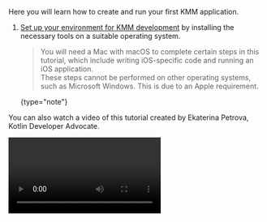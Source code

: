 [//]: # (title: Create your first multiplatform application – tutorial)

Here you will learn how to create and run your first KMM application.

1. [Set up your environment for KMM development](kmm-setup.md) by installing the necessary tools on a suitable operating system.  

    >You will need a Mac with macOS to complete certain steps in this tutorial, which include writing iOS-specific code and running an iOS application.  
    >These steps cannot be performed on other operating systems, such as Microsoft Windows. This is due to an Apple requirement.
    >
    {type="note"}

You can also watch a video of this tutorial created by Ekaterina Petrova, Kotlin Developer Advocate.

<video href="GcqFhoUuNNI" title="Kotlin Multiplatform Multiverse, Episode 2: Your First Kotlin Multiplatform Mobile App Tutorial"/>

2. In Android Studio, select **File** | **New** | **New Project**.
3. Select **KMM Application** in the list of project templates, and click **Next**.  

    ![Mobile Multiplatform project template](kmm-project-wizard-1.png)
    
4. Specify a name for your first application, and click **Next**.  

    ![Mobile Multiplatform project - general settings](kmm-project-wizard-2.png)

5. In the window that opens, do the following:
   * Keep the default names for the application and shared folders.
   * Select the checkbox to generate sample tests for your project. 
   * Select **Regular framework** in the list of iOS framework distribution options. 
     
   Click **Finish** to create a new project.

    ![Mobile Multiplatform project - additional settings](kmm-project-wizard-3.png)
    
    > If you want to use KMM module as a CocoaPods dependency, select the **CocoaPods dependency manager** option.
    > To learn more about CocoaPods dependencies, see [CocoaPods integration](native-cocoapods.md).
    
Now wait while your project is set up. It may take some time to download and set up the required components when you 
do this for the first time.
    
To view the complete structure of your mobile multiplatform project, switch the view from **Android** to **Project**. 
You can [understand the KMM project structure](kmm-understand-project-structure.md) and how you can use this. 
    
![Select the Project view](select-project-view.png){width=200}  
    
## Run your application 

You can run your multiplatform application on [Android](#run-your-application-on-android) or [iOS](#run-your-application-on-ios).

### Run your application on Android

* In the list of run configurations, select **androidApp** and then click **Run**.  
    
    ![Run multiplatform app on Android](run-android.png){width=400}
    
    ![First mobile multiplatform app on Android](first-kmm-on-android-1.png){width=300}

#### Run on a different Android simulated device

Learn how to [configure the Android Emulator and run your application on a different simulated device](https://developer.android.com/studio/run/emulator#runningapp).
    
#### Run on a real Android device

Learn how to [configure and connect a hardware device and run your application on it](https://developer.android.com/studio/run/device).

### Run your application on iOS

* In the list of run configurations, select **iosApp** and then click **Run**.  
    
    ![Run multiplatform app on iOS](run-ios.png){width=450}
    
    ![First mobile multiplatform app on Android](first-kmm-on-ios-1.png){width=300}

#### Run on a different iPhone simulated device

If you want to run your application on another simulated device, you can add a new run configuration.

1. In the list of run configurations, click **Edit Configurations**.

    ![Edit run configurations](ios-edit-configurations.png){width=450}

2. Click the **+** button above the list of configurations and select **iOS Application**.

    ![New run configuration for iOS application](ios-new-configuration.png)

4. Name your configuration.

5. Select a simulated device in the **Execution target** list, and then click **OK**.

    ![New run configuration with iOS simulator](ios-new-simulator.png)
    
6. Click **Run** to run your application on the new simulated device.
    
#### Run on a real iPhone device

1. [Connect a real iPhone device to Xcode](https://developer.apple.com/documentation/xcode/running_your_app_in_the_simulator_or_on_a_device).
2. [Create a run configuration](#run-on-a-different-iphone-simulated-device) by selecting iPhone in the **Execution target** list.
3. Click **Run** to run your application on the iPhone device.

> If your build fails, follow the workaround described in [this issue](https://youtrack.jetbrains.com/issue/KT-40907).
>
{type="note"}

## Run tests

You can run tests to check that the shared code works correctly on both platforms. Of course, you can also write and run tests to check the 
platform-specific code.

### Run tests on iOS
    
1. Open the file `iosTest.kt` in `shared/src/iosTest/kotlin/com.example.kmmapplication.shared`.  
    Directories with `Test` in their name contain tests.  
    This file includes a sample test for iOS.  
    
    ![iOS test Kotlin file](ios-test-kt.png)
   
2. Click the **Run** icon in the gutter next to the test.  

Tests run on a simulator without UI. Congratulations! The test has passed – see test results in the console.

![iOS test result](ios-test-result.png){width=300}

### Run tests on Android

For Android, follow a procedure that is very similar to the one for running tests on iOS.

1. Open the file `androidTest.kt` in `shared/src/androidTest/kotlin/com.example.kmmapplication.shared`.

2. Click the **Run** gutter icon next to the test. 

## Update your application

1. Open the file `Greeting.kt` in `shared/src/commonMain/kotlin/com.example.kmmapplication.shared`.  
    This directory stores the shared code for both platforms – Android and iOS. If you make changes to the shared code, you will see
    changes in both applications.

    ![Common Kotlin file](common-kotlin-file.png)
    
2. Update the shared code – use the Kotlin standard library function that works on all platforms and reverts text: `reversed()`.

    ```kotlin
    class Greeting {
        fun greeting(): String {
            return "Guess what it is! > ${Platform().platform.reversed()}!"
        }
    }
    ```

3. Run the updated application on Android.

    ![Updated mobile multiplatform app on Android](first-kmm-on-android-2.png){width=300}
    
4. Run the updated application on iOS.  

    ![Updated mobile multiplatform app on iOS](first-kmm-on-ios-2.png){width=300}
    
5. Run tests on Android and iOS.  
    As you see, the tests fail. Update the tests to pass. You know how to do this, right? ;)
    
    ![iOS test failed](ios-test-failed.png)
    
## Next steps

Once you've played with your first KMM application, you can:

* [Understand the KMM project structure](kmm-understand-project-structure.md)
* [Complete a tutorial on making your Android application work on iOS](kmm-integrate-in-existing-app.md)
